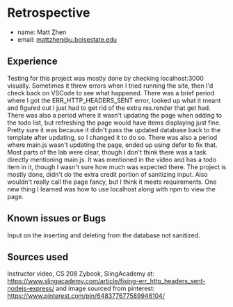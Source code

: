 # Retrospective

- name: Matt Zhen
- email: mattzhen@u.boisestate.edu

## Experience

Testing for this project was mostly done by checking localhost:3000 visually. Sometimes it threw errors when I tried running the site, then I'd check back on VSCode to see what happened. There was a brief period where I got the ERR_HTTP_HEADERS_SENT error, looked up what it meant and figured out I just had to get rid of the extra res.render that get had. There was also a period where it wasn't updating the page when adding to the todo list, but refreshing the page would have items displaying just fine. Pretty sure it was because it didn't pass the updated database back to the template after updating, so I changed it to do so. There was also a period where main.js wasn't updating the page, ended up using defer to fix that. Most parts of the lab were clear, though I don't think there was a task directly mentioning main.js. It was mentioned in the video and has a todo item in it, though I wasn't sure how much was expected there. The project is mostly done, didn't do the extra credit portion of sanitizing input. Also wouldn't really call the page fancy, but I think it meets requirements. One new thing I learned was how to use localhost along with npm to view the page.

## Known issues or Bugs

Input on the inserting and deleting from the database not sanitized.

## Sources used

Instructor video, CS 208 Zybook, SlingAcademy at: https://www.slingacademy.com/article/fixing-err_http_headers_sent-nodejs-express/
and image sourced from pinterest: https://www.pinterest.com/pin/648377677589946104/